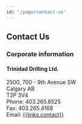 ```yaml
---
id: '/page/contact-us'
---
```


## Contact Us

### Corporate information

#### Trinidad Drilling Ltd.

<div class="contact-col">
    2500, 700 - 9th Avenue SW
    <br>Calgary AB
    <br>T2P 3V4
</div>
<div class="contact-col">
    Phone:     <span class="push">403.265.6525</span>
    <br>Fax:   <span class="push">403.265.4168</span>
    <br>Email: <span class="push"><a href="mailto:{{{links.contact}}}">{{links.contact}}</a></span>
</div>

